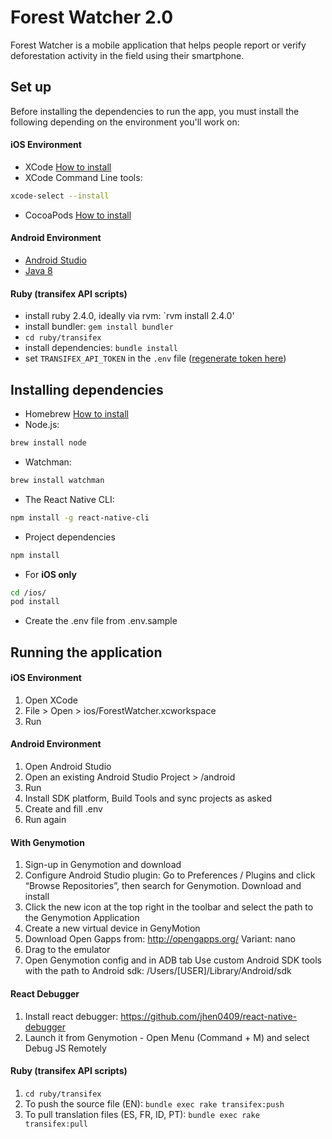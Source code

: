 # Forest Watcher 2.0

Forest Watcher is a mobile application that helps people report or verify deforestation activity in the field using their smartphone.

## Set up
Before installing the dependencies to run the app, you must install the following depending on the environment you'll work on:

#### iOS Environment
* XCode [How to install](https://itunes.apple.com/us/app/xcode/id497799835?mt=12)
* XCode Command Line tools:
```bash
xcode-select --install
```
* CocoaPods [How to install](https://cocoapods.org/)

#### Android Environment
* [Android Studio](https://developer.android.com/studio/index.html)
* [Java 8](http://www.oracle.com/technetwork/java/javase/downloads/jdk8-downloads-2133151.html)

#### Ruby (transifex API scripts)
* install ruby 2.4.0, ideally via rvm: `rvm install 2.4.0'
* install bundler: `gem install bundler`
* `cd ruby/transifex`
* install dependencies: `bundle install`
* set `TRANSIFEX_API_TOKEN` in the `.env` file ([regenerate token here](https://www.transifex.com/user/settings/api/))

## Installing dependencies

- Homebrew [How to install](http://brew.sh/)
- Node.js:
```bash
brew install node
```
- Watchman:
```bash
brew install watchman
```
- The React Native CLI:
```bash
npm install -g react-native-cli
```
- Project dependencies
```bash
npm install
```
- For **iOS only**
```bash
cd /ios/
pod install
```
- Create the .env file from .env.sample

## Running the application

#### iOS Environment

1. Open XCode
2. File > Open > ios/ForestWatcher.xcworkspace
3. Run

#### Android Environment

1. Open Android Studio
2. Open an existing Android Studio Project > /android
3. Run
4. Install SDK platform, Build Tools and sync projects as asked
5. Create and fill .env
6. Run again

#### With Genymotion

1. Sign-up in Genymotion and download
2. Configure Android Studio plugin: Go to Preferences / Plugins and click “Browse Repositories”, then search for Genymotion. Download and install
3. Click the new icon at the top right in the toolbar and select the path to the Genymotion Application
4. Create a new virtual device in GenyMotion
5. Download Open Gapps from: http://opengapps.org/ Variant: nano
6. Drag to the emulator
7. Open Genymotion config and in ADB tab Use custom Android SDK tools with the path to Android sdk: /Users/[USER]/Library/Android/sdk

#### React Debugger

1. Install react debugger: https://github.com/jhen0409/react-native-debugger
2. Launch it from Genymotion - Open Menu (Command + M) and select Debug JS Remotely

#### Ruby (transifex API scripts)

1. `cd ruby/transifex`
2. To push the source file (EN): `bundle exec rake transifex:push`
3. To pull translation files (ES, FR, ID, PT): `bundle exec rake transifex:pull`